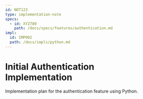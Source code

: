 ```yaml
---
id: NOT123
type: implementation-note
specs:
  - id: XYZ789
    path: /docs/specs/features/authentication.md
impl:
  id: IMP002
  path: /docs/impls/python.md
---
```


# Initial Authentication Implementation

Implementation plan for the authentication feature using Python.

